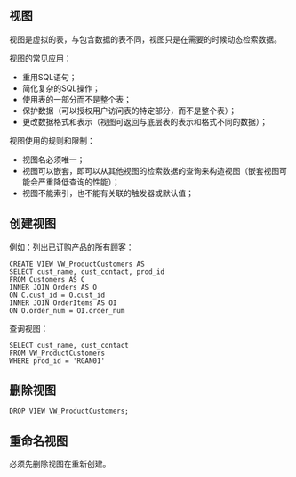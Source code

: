 ## 视图

视图是虚拟的表，与包含数据的表不同，视图只是在需要的时候动态检索数据。

视图的常见应用：

* 重用SQL语句；
* 简化复杂的SQL操作；
* 使用表的一部分而不是整个表；
* 保护数据（可以授权用户访问表的特定部分，而不是整个表）；
* 更改数据格式和表示（视图可返回与底层表的表示和格式不同的数据）；

视图使用的规则和限制：

* 视图名必须唯一；
* 视图可以嵌套，即可以从其他视图的检索数据的查询来构造视图（嵌套视图可能会严重降低查询的性能）；
* 视图不能索引，也不能有关联的触发器或默认值；

## 创建视图

例如：列出已订购产品的所有顾客：

```
CREATE VIEW VW_ProductCustomers AS
SELECT cust_name, cust_contact, prod_id
FROM Customers AS C
INNER JOIN Orders AS O
ON C.cust_id = O.cust_id
INNER JOIN OrderItems AS OI
ON O.order_num = OI.order_num
```

查询视图：

```
SELECT cust_name, cust_contact
FROM VW_ProductCustomers
WHERE prod_id = 'RGAN01'
```

## 删除视图

```
DROP VIEW VW_ProductCustomers;
```

## 重命名视图

必须先删除视图在重新创建。



